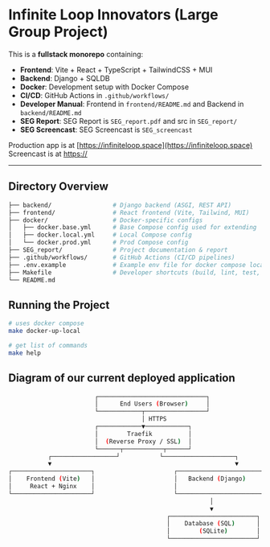 # Infinite Loop Innovators (Large Group Project)

This is a **fullstack monorepo** containing:

- **Frontend**: Vite + React + TypeScript + TailwindCSS + MUI
- **Backend**: Django + SQLDB
- **Docker**: Development setup with Docker Compose
- **CI/CD**: GitHub Actions in `.github/workflows/`
- **Developer Manual**: Frontend in `frontend/README.md` and Backend in `backend/README.md`
- **SEG Report**: SEG Report is `SEG_report.pdf` and src in `SEG_report/`
- **SEG Screencast**: SEG Screencast is `SEG_screencast` 

Production app is at [https://infiniteloop.space](https://infiniteloop.space)
Screencast is at [https://](https://)

---

## Directory Overview

```bash
├── backend/                 # Django backend (ASGI, REST API)
├── frontend/                # React frontend (Vite, Tailwind, MUI)
├── docker/                  # Docker-specific configs
│   ├── docker.base.yml      # Base Compose config used for extending
│   ├── docker.local.yml     # Local Compose config
│   └── docker.prod.yml      # Prod Compose config
├── SEG_report/              # Project documentation & report
├── .github/workflows/       # GitHub Actions (CI/CD pipelines)
├── .env.example             # Example env file for docker compose local
├── Makefile                 # Developer shortcuts (build, lint, test, etc.)
└── README.md                
```

## Running the Project

```bash
# uses docker compose
make docker-up-local

# get list of commands
make help
```

## Diagram of our current deployed application

```bash
                        ┌──────────────────────────────┐
                        │      End Users (Browser)     │
                        └────────────┬─────────────────┘
                                     │ HTTPS
                        ┌────────────▼────────────┐
                        │        Traefik          │
                        │  (Reverse Proxy / SSL)  │
                        └──────┬───────────┬──────┘
           ┌──────────────────┘           └────────────────────┐
           ▼                                                   ▼
┌──────────────────────┐                      ┌────────────────────────┐
│    Frontend (Vite)   │                      │   Backend (Django)     │
│     React + Nginx    │                      │   
└──────────────────────┘                      └────────────────────────┘
                                                        │
                                                        ▼
                                            ┌────────────────────────┐
                                            │    Database (SQL)      │
                                            │        (SQLite)        │
                                            └────────────────────────┘

```